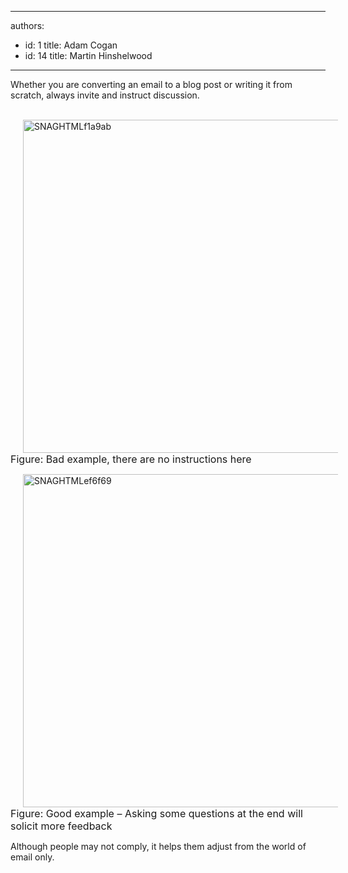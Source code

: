 

---
authors:
  - id: 1
    title: Adam Cogan
  - id: 14
    title: Martin Hinshelwood
---




<span class='intro'> Whether​ you are converting an email to a blog post or writing it from scratch, always invite and instruct discussion. 
<br> </span>


  <p>&#160;<img title="SNAGHTMLf1a9ab" alt="SNAGHTMLf1a9ab" src="/PublishingImages/RulesBloggingFeedbackBad.jpg" border="0" style="background-image&#58;none;border-width&#58;0px;border-style&#58;initial;border-color&#58;initial;margin&#58;0px 20px;padding-left&#58;0px;width&#58;800px;padding-right&#58;0px;display&#58;inline;height&#58;533px;padding-top&#58;0px;" /><br>
<font class="ms-rteCustom-FigureBad" size="+0">Figure&#58; Bad example, there are no instructions here</font></p>
<p><img title="SNAGHTMLef6f69" alt="SNAGHTMLef6f69" src="/PublishingImages/RulesBloggingFeedbackGood.jpg" border="0" style="background-image&#58;none;border-width&#58;0px;border-style&#58;initial;border-color&#58;initial;margin&#58;0px 20px;padding-left&#58;0px;width&#58;800px;padding-right&#58;0px;display&#58;inline;height&#58;533px;padding-top&#58;0px;" /><br>
<font class="ms-rteCustom-FigureGood" size="+0">Figure&#58; Good example&#160;– Asking some questions at the end will solicit more feedback</font></p>
<p>Although people may not comply, it helps them adjust from the world of email only.</p>



